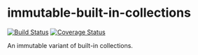 # immutable-built-in-collections

[![Build Status](https://travis-ci.com/Gerhut/immutable-built-in-collections.svg?branch=master)](https://travis-ci.com/Gerhut/immutable-built-in-collections)
[![Coverage Status](https://coveralls.io/repos/github/Gerhut/immutable-built-in-collections/badge.svg?branch=master)](https://coveralls.io/github/Gerhut/immutable-built-in-collections?branch=master)


An immutable variant of built-in collections.
